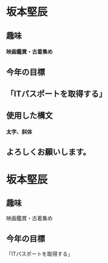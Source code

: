 
# 坂本堅辰

## 趣味
#### 映画鑑賞・古着集め

## 今年の目標
## 「ITパスポートを取得する」

## 使用した構文
#### 太字、斜体

## よろしくお願いします。

# **坂本堅辰**

## 趣味

映画鑑賞・古着集め

## 今年の目標

「ITパスポートを取得する」

